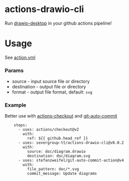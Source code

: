 # actions-drawio-cli

Run [drawio-desktop](https://github.com/jgraph/drawio-desktop/) in your github actions pipeline!

# Usage

See [action.yml](action.yml)

### Params

* source - input source file or directory
* destination - output file or directory
* format - output file format, default: `svg`

### Example

Better use with [actions-checkout](https://github.com/actions/checkout) and
[git-auto-commit](https://github.com/stefanzweifel/git-auto-commit-action)


```
    steps:
      - uses: actions/checkout@v2
        with:
          ref: ${{ github.head_ref }}
      - uses: severgroup-tt/actions-drawio-cli@v0.0.2
        with:
          source: doc/diagram.drawio
          destination: doc/diagram.svg
      - uses: stefanzweifel/git-auto-commit-action@v4
        with:
          file_pattern: doc/*.svg
          commit_message: Update diagrams

```
